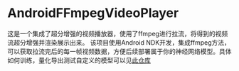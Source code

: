 # AndroidFFmpegVideoPlayer

这是一个集成了超分增强的视频播放器，使用了ffmpeg进行拉流，将得到的视频流超分增强并渲染展示出来。
该项目使用Android NDK开发，集成ffmpeg方法，可以获取拉流完后的每一帧视频数据，方便后续部署属于你的神经网络模型。具体如何训练，量化导出测试自定义的模型可以见[此仓库](https://github.com/Monaco12138/SR_Tensorflow)